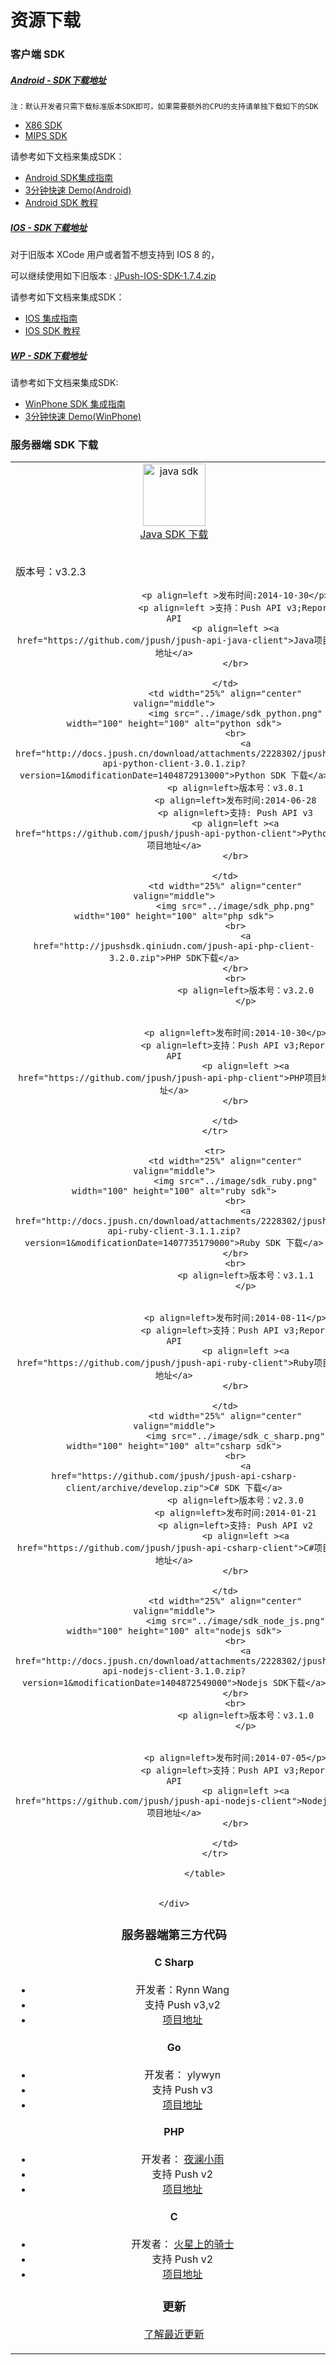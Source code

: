 <h1> 资源下载</h1>

### 客户端 SDK

##### [Android - SDK下载地址][0]

```
注：默认开发者只需下载标准版本SDK即可，如果需要额外的CPU的支持请单独下载如下的SDK
```
+ [X86 SDK](https://www.jpush.cn/downloads/sdk/android-with-x86/)
+ [MIPS SDK](https://www.jpush.cn/downloads/sdk/android-with-mips/)

请参考如下文档来集成SDK：

* [Android SDK集成指南][1]
* [3分钟快速 Demo(Android)][2]
* [Android SDK 教程][3]

##### [IOS - SDK下载地址][4]

对于旧版本 XCode 用户或者暂不想支持到 IOS 8 的，


可以继续使用如下旧版本 :
[ JPush-IOS-SDK-1.7.4.zip ](http://docs.jpush.cn/download/attachments/7864408/JPush-iOS-SDK-1.7.4.zip?version=1&modificationDate=1411121271000)


请参考如下文档来集成SDK：

* [IOS 集成指南][6]
* [IOS SDK 教程][7]

##### [WP - SDK下载地址][8]

请参考如下文档来集成SDK:

* [WinPhone SDK 集成指南][9]
* [3分钟快速 Demo(WinPhone)][10]


<div class="row">
    <div class="col-md-8"> <!-- left content -->
        <div class="panel panel-default">
            <div class="panel-heading">
                <h3 class="panel-title">服务器端 SDK 下载</h3>
            </div>
            <div class = "panel-content home_section">
            	<table width="100%">
            		<tr>
            			<td width="25%" align="center" valign="middle">
            				<img src="../image/sdk_java.png" width="100" height="100" alt="java sdk">
            				<br>
            					<a href="http://docs.jpush.cn/download/attachments/2228302/jpush-client-3.2.3.zip?version=2&modificationDate=1415166491000">Java SDK 下载</a>
            				</br>
            				<br>
            					<p align=left>版本号：v3.2.3
            					</p>
            				
            			
            				<p align=left >发布时间:2014-10-30</p>
            				<p align=left >支持：Push API v3;Report API
            				<p align=left ><a href="https://github.com/jpush/jpush-api-java-client">Java项目地址</a>
            				</br>

            			</td>
            			<td width="25%" align="center" valign="middle">
            				<img src="../image/sdk_python.png" width="100" height="100" alt="python sdk">
            				<br>
            					<a href="http://docs.jpush.cn/download/attachments/2228302/jpush-api-python-client-3.0.1.zip?version=1&modificationDate=1404872913000">Python SDK 下载</a>
            				<p align=left>版本号：v3.0.1
            				<p align=left>发布时间:2014-06-28
            				<p align=left>支持: Push API v3
            				<p align=left ><a href="https://github.com/jpush/jpush-api-python-client">Python项目地址</a>
            				</br>

            			</td>
            			<td width="25%" align="center" valign="middle">
            				<img src="../image/sdk_php.png" width="100" height="100" alt="php sdk">
            				<br>
            					<a href="http://jpushsdk.qiniudn.com/jpush-api-php-client-3.2.0.zip">PHP SDK下载</a>
            				</br>
            				<br>
            					<p align=left>版本号：v3.2.0
            					</p>
            				
            			
            				<p align=left>发布时间:2014-10-30</p>
            				<p align=left>支持：Push API v3;Report API
            					<p align=left ><a href="https://github.com/jpush/jpush-api-php-client">PHP项目地址</a>
            				</br>

            			</td>
            		</tr>

            		<tr>
            			<td width="25%" align="center" valign="middle">
            				<img src="../image/sdk_ruby.png" width="100" height="100" alt="ruby sdk">
            				<br>
            					<a href="http://docs.jpush.cn/download/attachments/2228302/jpush-api-ruby-client-3.1.1.zip?version=1&modificationDate=1407735179000">Ruby SDK 下载</a>
            				</br>
            				<br>
            					<p align=left>版本号：v3.1.1
            					</p>
            				
            			
            				<p align=left>发布时间:2014-08-11</p>
            				<p align=left>支持：Push API v3;Report API
            					<p align=left ><a href="https://github.com/jpush/jpush-api-ruby-client">Ruby项目地址</a>
            				</br>

            			</td>
            			<td width="25%" align="center" valign="middle">
            				<img src="../image/sdk_c_sharp.png" width="100" height="100" alt="csharp sdk">
            				<br>
            					<a href="https://github.com/jpush/jpush-api-csharp-client/archive/develop.zip">C# SDK 下载</a>
            				<p align=left>版本号：v2.3.0
            				<p align=left>发布时间:2014-01-21
            				<p align=left>支持: Push API v2
            					<p align=left ><a href="https://github.com/jpush/jpush-api-csharp-client">C#项目地址</a>
            				</br>

            			</td>
            			<td width="25%" align="center" valign="middle">
            				<img src="../image/sdk_node_js.png" width="100" height="100" alt="nodejs sdk">
            				<br>
            					<a href="http://docs.jpush.cn/download/attachments/2228302/jpush-api-nodejs-client-3.1.0.zip?version=1&modificationDate=1404872549000">Nodejs SDK下载</a>
            				</br>
            				<br>
            					<p align=left>版本号：v3.1.0
            					</p>
            				
            			
            				<p align=left>发布时间:2014-07-05</p>
            				<p align=left>支持：Push API v3;Report API
            					<p align=left ><a href="https://github.com/jpush/jpush-api-nodejs-client">Nodejs项目地址</a>
            				</br>

            			</td>
            		</tr>
            
            	</table>
        
      
    </div>
</div>


### 服务器端第三方代码

#### C Sharp

+ 开发者：Rynn Wang 
+ 支持 Push v3,v2 
+ [项目地址](https://jpush.codeplex.com/)

#### Go

+ 开发者： ylywyn
+ 支持 Push v3
+ [项目地址](https://github.com/ylywyn/jpush-api-go-client)

#### PHP

+ 开发者： [夜澜小雨](http://www.yelanxiaoyu.com)
+ 支持 Push v2
+ [项目地址](http://www.yelanxiaoyu.com/code/phonegap%E5%BC%80%E5%8F%91/jpush_push_php_server.html)

#### C

+ 开发者： [火星上的骑士](http://www.weibo.com/issacsonjj)
+ 支持 Push v2
+ [项目地址](https://github.com/issacsonjj/JPushDemo)


### 更新

[了解最近更新][11]

[0]: https://www.jpush.cn/downloads/sdk/android/
[1]: ../guideline/android_guide
[2]: ../guideline/android_3m
[3]: ../client/android_tutorials
[4]: http://www.jpush.cn/downloads/sdk/ios8
[5]: http://docs.jpush.cn/download/attachments/7864408/JPush-iOS-SDK-1.7.4.zip?version=1&modificationDate=1411121271000
[6]: ../guideline/ios_guide
[7]: ../client/ios_tutorials
[8]: https://www.jpush.cn/downloads/sdk/winphone/
[9]: ../guideline/winphone_guide
[10]: ../guideline/winphone_3m
[11]: ../updates
